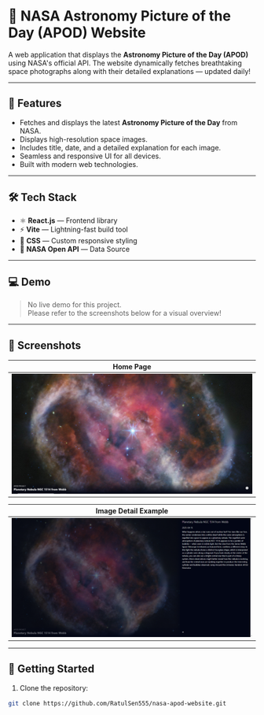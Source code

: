 # 🚀 NASA Astronomy Picture of the Day (APOD) Website

A web application that displays the **Astronomy Picture of the Day (APOD)** using NASA's official API. The website dynamically fetches breathtaking space photographs along with their detailed explanations — updated daily!

---

## 🌌 Features

- Fetches and displays the latest **Astronomy Picture of the Day** from NASA.
- Displays high-resolution space images.
- Includes title, date, and a detailed explanation for each image.
- Seamless and responsive UI for all devices.
- Built with modern web technologies.

---

## 🛠️ Tech Stack

- ⚛️ **React.js** — Frontend library
- ⚡ **Vite** — Lightning-fast build tool
- 💅 **CSS** — Custom responsive styling
- 🔗 **NASA Open API** — Data Source

---

## 💻 Demo

> No live demo for this project.  
Please refer to the screenshots below for a visual overview!

---

## 📸 Screenshots

| Home Page |
|-----------|
| ![Home Page](./public/screenshot1.PNG) |

| Image Detail Example |
|----------------------|
| ![APOD Detail](./public/screenshot2.PNG) |

---

## 🚀 Getting Started

1. Clone the repository:
```bash
git clone https://github.com/RatulSen555/nasa-apod-website.git



